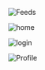 ![Feeds](https://user-images.githubusercontent.com/103870511/213913914-75574ac6-459a-4708-a680-0124ae1c0afa.png)

![home](https://user-images.githubusercontent.com/103870511/213913721-2db9f5c9-00a6-4b9c-bb96-c42a04cbb6b4.png)

![login](https://user-images.githubusercontent.com/103870511/213913931-c081674c-62c1-4f12-a804-35bd83fd7a82.png)

![Profile](https://user-images.githubusercontent.com/103870511/213913730-9dc95058-7f9b-489f-90cc-07dfc77c0f2e.png)

